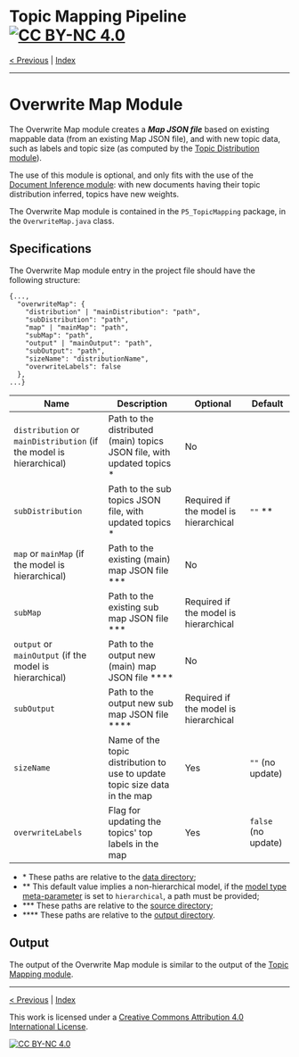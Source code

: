# Topic Mapping Pipeline [![CC BY-NC 4.0][cc-by-nc-shield]][cc-by-nc]

[< Previous](TopicMappingModule.md) | [Index](index.md) <!-- | [Next >]() -->

---

# Overwrite Map Module

The Overwrite Map module creates a ***Map JSON file*** based on existing mappable data (from an existing Map JSON file), 
and with new topic data, such as labels and topic size (as computed by the [Topic Distribution module](TopicDistributionModule.md)).

The use of this module is optional, and only fits with the use of the [Document Inference module](InferenceModule.md):
with new documents having their topic distribution inferred, topics have new weights.

The Overwrite Map module is contained in the `P5_TopicMapping` package, in the `OverwriteMap.java` class.

## Specifications

The Overwrite Map module entry in the project file should have the following structure:
```json5
{...,
  "overwriteMap": {
    "distribution" | "mainDistribution": "path",
    "subDistribution": "path",
    "map" | "mainMap": "path",
    "subMap": "path",
    "output" | "mainOutput": "path",
    "subOutput": "path",
    "sizeName": "distributionName",
    "overwriteLabels": false
  },
...}
```

| Name | Description | Optional | Default |
| --- | --- | --- | --- |
| `distribution` or `mainDistribution` (if the model is hierarchical) | Path to the distributed (main) topics JSON file, with updated topics * | No | |
| `subDistribution` | Path to the sub topics JSON file, with updated topics * | Required if the model is hierarchical | `""` ** |
| `map` or `mainMap` (if the model is hierarchical) | Path to the existing (main) map JSON file *** | No | |
| `subMap` | Path to the existing sub map JSON file *** | Required if the model is hierarchical | |
| `output` or `mainOutput` (if the model is hierarchical) | Path to the output new (main) map JSON file **** | No | |
| `subOutput` | Path to the output new sub map JSON file **** | Required if the model is hierarchical | |
| `sizeName` | Name of the topic distribution to use to update topic size data in the map | Yes | `""` (no update) |
| `overwriteLabels` | Flag for updating the topics' top labels in the map | Yes | `false` (no update) |
- \* These paths are relative to the [data directory](MetaParameters.md);
- \** This default value implies a non-hierarchical model, if the [model type meta-parameter](MetaParameters.md) is set to `hierarchical`, a path must be provided;
- \*** These paths are relative to the [source directory](MetaParameters.md);
- \**** These paths are relative to the [output directory](MetaParameters.md).

## Output

The output of the Overwrite Map module is similar to the output of the [Topic Mapping module](TopicMappingModule.md).

---

[< Previous](TopicMappingModule.md) | [Index](index.md) <!-- | [Next >]() -->

This work is licensed under a [Creative Commons Attribution 4.0 International License][cc-by-nc].

[![CC BY-NC 4.0][cc-by-nc-image]][cc-by-nc]

[cc-by-nc]: http://creativecommons.org/licenses/by-nc/4.0/
[cc-by-nc-image]: https://i.creativecommons.org/l/by-nc/4.0/88x31.png
[cc-by-nc-shield]: https://img.shields.io/badge/License-CC%20BY--NC%204.0-lightgrey.svg
